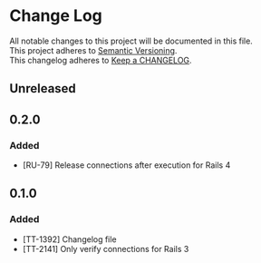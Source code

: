 # Change Log
All notable changes to this project will be documented in this file.  
This project adheres to [Semantic Versioning](http://semver.org/).  
This changelog adheres to [Keep a CHANGELOG](http://keepachangelog.com/).  

## Unreleased

## 0.2.0
### Added
- [RU-79] Release connections after execution for Rails 4

## 0.1.0
### Added
- [TT-1392] Changelog file
- [TT-2141] Only verify connections for Rails 3
